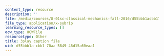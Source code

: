 ```yaml
---
content_type: resource
description: ''
file: /media/courses/8-01sc-classical-mechanics-fall-2016/d55bbb1acbb170aa584946d15a60eaa1_uo86ir31pn0.srt
file_type: application/x-subrip
learning_resource_types: []
ocw_type: OCWFile
resourcetype: Other
title: 3play caption file
uid: d55bbb1a-cbb1-70aa-5849-46d15a60eaa1
---
```

